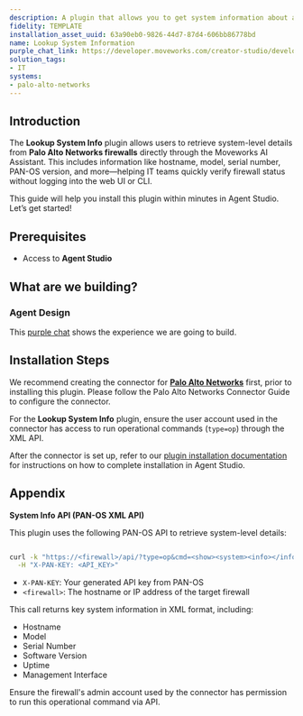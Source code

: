 ```yaml
---
description: A plugin that allows you to get system information about a firewall.
fidelity: TEMPLATE
installation_asset_uuid: 63a90eb0-9826-44d7-87d4-606bb86778bd
name: Lookup System Information
purple_chat_link: https://developer.moveworks.com/creator-studio/developer-tools/purple-chat?conversation=%7B%22startTimestamp%22%3A%2211%3A43+AM%22%2C%22messages%22%3A%5B%7B%22parts%22%3A%5B%7B%22richText%22%3A%22%3Cp%3ECan+you+give+me+system+information+on+all+of+our+firewalls%3F%3C%2Fp%3E%22%7D%5D%2C%22role%22%3A%22user%22%7D%2C%7B%22parts%22%3A%5B%7B%22reasoningSteps%22%3A%5B%7B%22richText%22%3A%22%3Cp%3ELooking+up+system+information+for+firewalls%3C%2Fp%3E%22%2C%22status%22%3A%22success%22%7D%5D%7D%2C%7B%22richText%22%3A%22%3Cp%3EHere%27s+the+system+information+for+4+firewalls%3A%3C%2Fp%3E%5Cn%5Cn%3Cul%3E%5Cn++%3Cli%3E%3Cb%3EHQ-FW-01%3C%2Fb%3E%3C%2Fli%3E%5Cn++%3Cul%3E%5Cn++++%3Cli%3E%3Cb%3ELocation%3A%3C%2Fb%3E+Headquarters%2C+Building+A%3C%2Fli%3E%5Cn++++%3Cli%3E%3Cb%3EModel%3A%3C%2Fb%3E+Palo+Alto+PA-5250%3C%2Fli%3E%5Cn++++%3Cli%3E%3Cb%3ESoftware+Version%3A%3C%2Fb%3E+PAN-OS+11.1.2%3C%2Fli%3E%5Cn++++%3Cli%3E%3Cb%3EUptime%3A%3C%2Fb%3E+3+days%2C+14+hours%2C+22+minutes%3C%2Fli%3E%5Cn++++%3Cli%3E%3Cb%3EIP+Address%3A%3C%2Fb%3E+192.168.1.1%3C%2Fli%3E%5Cn++++%3Cli%3E%3Cb%3EMAC+Address%3A%3C%2Fb%3E+00%3A1A%3A2B%3A3C%3A4D%3A5E%3C%2Fli%3E%5Cn++++%3Cli%3E%3Cb%3EDevice+Certificate+Status%3A%3C%2Fb%3E+Valid%3C%2Fli%3E%5Cn++%3C%2Ful%3E%5Cn%5Cn++%3Cli%3E%3Cb%3EBranch-FW-02%3C%2Fb%3E%3C%2Fli%3E%5Cn++%3Cul%3E%5Cn++++%3Cli%3E%3Cb%3ELocation%3A%3C%2Fb%3E+Branch+Office%2C+Building+B%3C%2Fli%3E%5Cn++++%3Cli%3E%3Cb%3EModel%3A%3C%2Fb%3E+Fortinet+FG-600E%3C%2Fli%3E%5Cn++++%3Cli%3E%3Cb%3ESoftware+Version%3A%3C%2Fb%3E+FortiOS+7.0.5%3C%2Fli%3E%5Cn++++%3Cli%3E%3Cb%3EUptime%3A%3C%2Fb%3E+1+day%2C+8+hours%2C+30+minutes%3C%2Fli%3E%5Cn++++%3Cli%3E%3Cb%3EIP+Address%3A%3C%2Fb%3E+192.168.2.1%3C%2Fli%3E%5Cn++++%3Cli%3E%3Cb%3EMAC+Address%3A%3C%2Fb%3E+00%3A2B%3A4C%3A5D%3A6E%3A7F%3C%2Fli%3E%5Cn++++%3Cli%3E%3Cb%3EDevice+Certificate+Status%3A%3C%2Fb%3E+Valid%3C%2Fli%3E%5Cn++%3C%2Ful%3E%5Cn%5Cn++%3Cli%3E%3Cb%3EBranch-FW-03%3C%2Fb%3E%3C%2Fli%3E%5Cn++%3Cul%3E%5Cn++++%3Cli%3E%3Cb%3ELocation%3A%3C%2Fb%3E+Branch+Office%2C+Building+C%3C%2Fli%3E%5Cn++++%3Cli%3E%3Cb%3EModel%3A%3C%2Fb%3E+Fortinet+FG-600E%3C%2Fli%3E%5Cn++++%3Cli%3E%3Cb%3ESoftware+Version%3A%3C%2Fb%3E+FortiOS+7.0.5%3C%2Fli%3E%5Cn++++%3Cli%3E%3Cb%3EUptime%3A%3C%2Fb%3E+1+day%2C+9+hours%2C+30+minutes%3C%2Fli%3E%5Cn++++%3Cli%3E%3Cb%3EIP+Address%3A%3C%2Fb%3E+192.168.2.3%3C%2Fli%3E%5Cn++++%3Cli%3E%3Cb%3EMAC+Address%3A%3C%2Fb%3E+00%3A2B%3A4C%3A5D%3A6E%3A8A%3C%2Fli%3E%5Cn++++%3Cli%3E%3Cb%3EDevice+Certificate+Status%3A%3C%2Fb%3E+Valid%3C%2Fli%3E%5Cn++%3C%2Ful%3E%5Cn%5Cn++%3Cli%3E%3Cb%3EBranch-FW-04%3C%2Fb%3E%3C%2Fli%3E%5Cn++%3Cul%3E%5Cn++++%3Cli%3E%3Cb%3ELocation%3A%3C%2Fb%3E+Branch+Office%2C+Building+D%3C%2Fli%3E%5Cn++++%3Cli%3E%3Cb%3EModel%3A%3C%2Fb%3E+Fortinet+FG-600E%3C%2Fli%3E%5Cn++++%3Cli%3E%3Cb%3ESoftware+Version%3A%3C%2Fb%3E+FortiOS+7.0.5%3C%2Fli%3E%5Cn++++%3Cli%3E%3Cb%3EUptime%3A%3C%2Fb%3E+1+day%2C+7+hours%2C+15+minutes%3C%2Fli%3E%5Cn++++%3Cli%3E%3Cb%3EIP+Address%3A%3C%2Fb%3E+192.168.2.4%3C%2Fli%3E%5Cn++++%3Cli%3E%3Cb%3EMAC+Address%3A%3C%2Fb%3E+00%3A2B%3A4C%3A5D%3A6E%3A9B%3C%2Fli%3E%5Cn++++%3Cli%3E%3Cb%3EDevice+Certificate+Status%3A%3C%2Fb%3E+Valid%3C%2Fli%3E%5Cn++%3C%2Ful%3E%5Cn%3C%2Ful%3E%22%7D%5D%2C%22role%22%3A%22assistant%22%7D%5D%7D
solution_tags:
- IT
systems:
- palo-alto-networks
---
```

## Introduction

The **Lookup System Info** plugin allows users to retrieve system-level details from **Palo Alto Networks firewalls** directly through the Moveworks AI Assistant. This includes information like hostname, model, serial number, PAN-OS version, and more—helping IT teams quickly verify firewall status without logging into the web UI or CLI.

This guide will help you install this plugin within minutes in Agent Studio. Let’s get started!

## Prerequisites

- Access to **Agent Studio**

## What are we building?

### Agent Design

This [purple chat](https://developer.moveworks.com/creator-studio/developer-tools/purple-chat?conversation=%7B%22startTimestamp%22%3A%2211%3A43+AM%22%2C%22messages%22%3A%5B%7B%22parts%22%3A%5B%7B%22richText%22%3A%22%3Cp%3ECan+you+give+me+system+information+on+all+of+our+firewalls%3F%3C%2Fp%3E%22%7D%5D%2C%22role%22%3A%22user%22%7D%2C%7B%22parts%22%3A%5B%7B%22reasoningSteps%22%3A%5B%7B%22richText%22%3A%22%3Cp%3ELooking+up+system+information+for+firewalls%3C%2Fp%3E%22%2C%22status%22%3A%22success%22%7D%5D%7D%2C%7B%22richText%22%3A%22%3Cp%3EHere%27s+the+system+information+for+4+firewalls%3A%3C%2Fp%3E%5Cn%5Cn%3Cul%3E%5Cn++%3Cli%3E%3Cb%3EHQ-FW-01%3C%2Fb%3E%3C%2Fli%3E%5Cn++%3Cul%3E%5Cn++++%3Cli%3E%3Cb%3ELocation%3A%3C%2Fb%3E+Headquarters%2C+Building+A%3C%2Fli%3E%5Cn++++%3Cli%3E%3Cb%3EModel%3A%3C%2Fb%3E+Palo+Alto+PA-5250%3C%2Fli%3E%5Cn++++%3Cli%3E%3Cb%3ESoftware+Version%3A%3C%2Fb%3E+PAN-OS+11.1.2%3C%2Fli%3E%5Cn++++%3Cli%3E%3Cb%3EUptime%3A%3C%2Fb%3E+3+days%2C+14+hours%2C+22+minutes%3C%2Fli%3E%5Cn++++%3Cli%3E%3Cb%3EIP+Address%3A%3C%2Fb%3E+192.168.1.1%3C%2Fli%3E%5Cn++++%3Cli%3E%3Cb%3EMAC+Address%3A%3C%2Fb%3E+00%3A1A%3A2B%3A3C%3A4D%3A5E%3C%2Fli%3E%5Cn++++%3Cli%3E%3Cb%3EDevice+Certificate+Status%3A%3C%2Fb%3E+Valid%3C%2Fli%3E%5Cn++%3C%2Ful%3E%5Cn%5Cn++%3Cli%3E%3Cb%3EBranch-FW-02%3C%2Fb%3E%3C%2Fli%3E%5Cn++%3Cul%3E%5Cn++++%3Cli%3E%3Cb%3ELocation%3A%3C%2Fb%3E+Branch+Office%2C+Building+B%3C%2Fli%3E%5Cn++++%3Cli%3E%3Cb%3EModel%3A%3C%2Fb%3E+Fortinet+FG-600E%3C%2Fli%3E%5Cn++++%3Cli%3E%3Cb%3ESoftware+Version%3A%3C%2Fb%3E+FortiOS+7.0.5%3C%2Fli%3E%5Cn++++%3Cli%3E%3Cb%3EUptime%3A%3C%2Fb%3E+1+day%2C+8+hours%2C+30+minutes%3C%2Fli%3E%5Cn++++%3Cli%3E%3Cb%3EIP+Address%3A%3C%2Fb%3E+192.168.2.1%3C%2Fli%3E%5Cn++++%3Cli%3E%3Cb%3EMAC+Address%3A%3C%2Fb%3E+00%3A2B%3A4C%3A5D%3A6E%3A7F%3C%2Fli%3E%5Cn++++%3Cli%3E%3Cb%3EDevice+Certificate+Status%3A%3C%2Fb%3E+Valid%3C%2Fli%3E%5Cn++%3C%2Ful%3E%5Cn%5Cn++%3Cli%3E%3Cb%3EBranch-FW-03%3C%2Fb%3E%3C%2Fli%3E%5Cn++%3Cul%3E%5Cn++++%3Cli%3E%3Cb%3ELocation%3A%3C%2Fb%3E+Branch+Office%2C+Building+C%3C%2Fli%3E%5Cn++++%3Cli%3E%3Cb%3EModel%3A%3C%2Fb%3E+Fortinet+FG-600E%3C%2Fli%3E%5Cn++++%3Cli%3E%3Cb%3ESoftware+Version%3A%3C%2Fb%3E+FortiOS+7.0.5%3C%2Fli%3E%5Cn++++%3Cli%3E%3Cb%3EUptime%3A%3C%2Fb%3E+1+day%2C+9+hours%2C+30+minutes%3C%2Fli%3E%5Cn++++%3Cli%3E%3Cb%3EIP+Address%3A%3C%2Fb%3E+192.168.2.3%3C%2Fli%3E%5Cn++++%3Cli%3E%3Cb%3EMAC+Address%3A%3C%2Fb%3E+00%3A2B%3A4C%3A5D%3A6E%3A8A%3C%2Fli%3E%5Cn++++%3Cli%3E%3Cb%3EDevice+Certificate+Status%3A%3C%2Fb%3E+Valid%3C%2Fli%3E%5Cn++%3C%2Ful%3E%5Cn%5Cn++%3Cli%3E%3Cb%3EBranch-FW-04%3C%2Fb%3E%3C%2Fli%3E%5Cn++%3Cul%3E%5Cn++++%3Cli%3E%3Cb%3ELocation%3A%3C%2Fb%3E+Branch+Office%2C+Building+D%3C%2Fli%3E%5Cn++++%3Cli%3E%3Cb%3EModel%3A%3C%2Fb%3E+Fortinet+FG-600E%3C%2Fli%3E%5Cn++++%3Cli%3E%3Cb%3ESoftware+Version%3A%3C%2Fb%3E+FortiOS+7.0.5%3C%2Fli%3E%5Cn++++%3Cli%3E%3Cb%3EUptime%3A%3C%2Fb%3E+1+day%2C+7+hours%2C+15+minutes%3C%2Fli%3E%5Cn++++%3Cli%3E%3Cb%3EIP+Address%3A%3C%2Fb%3E+192.168.2.4%3C%2Fli%3E%5Cn++++%3Cli%3E%3Cb%3EMAC+Address%3A%3C%2Fb%3E+00%3A2B%3A4C%3A5D%3A6E%3A9B%3C%2Fli%3E%5Cn++++%3Cli%3E%3Cb%3EDevice+Certificate+Status%3A%3C%2Fb%3E+Valid%3C%2Fli%3E%5Cn++%3C%2Ful%3E%5Cn%3C%2Ful%3E%22%7D%5D%2C%22role%22%3A%22assistant%22%7D%5D%7D) shows the experience we are going to build.

## Installation Steps

We recommend creating the connector for [**Palo Alto Networks**](https://developer.moveworks.com/creator-studio/resources/connector?id=palo-alto-networks)  first, prior to installing this plugin. Please follow the Palo Alto Networks Connector Guide to configure the connector.

For the **Lookup System Info** plugin, ensure the user account used in the connector has access to run operational commands (`type=op`) through the XML API.

After the connector is set up, refer to our [plugin installation documentation](https://help.moveworks.com/docs/ai-agent-marketplace-installation) for instructions on how to complete installation in Agent Studio.


## Appendix

**System Info API (PAN-OS XML API)**

This plugin uses the following PAN-OS API to retrieve system-level details:

```bash

curl -k "https://<firewall>/api/?type=op&cmd=<show><system><info></info></system></show>" \
  -H "X-PAN-KEY: <API_KEY>"

```

- `X-PAN-KEY`: Your generated API key from PAN-OS
- `<firewall>`: The hostname or IP address of the target firewall

This call returns key system information in XML format, including:

- Hostname
- Model
- Serial Number
- Software Version
- Uptime
- Management Interface

Ensure the firewall's admin account used by the connector has permission to run this operational command via API.